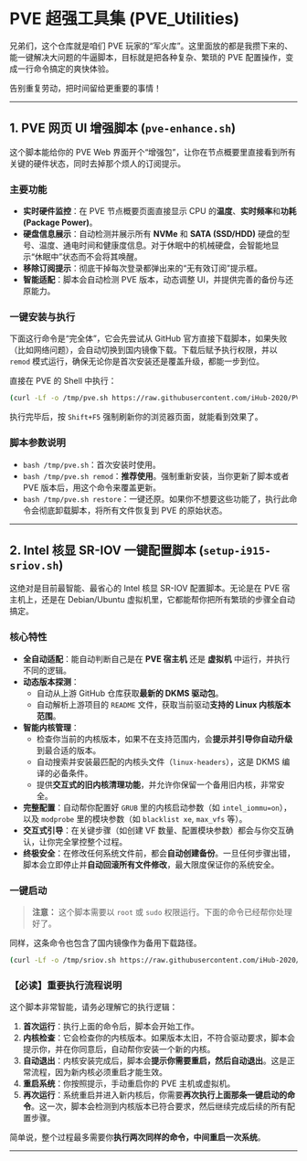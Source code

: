 # PVE 超强工具集 (PVE_Utilities)

兄弟们，这个仓库就是咱们 PVE 玩家的“军火库”。这里面放的都是我攒下来的、能一键解决大问题的牛逼脚本，目标就是把各种复杂、繁琐的 PVE 配置操作，变成一行命令搞定的爽快体验。

告别重复劳动，把时间留给更重要的事情！

---

## 1. PVE 网页 UI 增强脚本 (`pve-enhance.sh`)

这个脚本能给你的 PVE Web 界面开个“增强包”，让你在节点概要里直接看到所有关键的硬件状态，同时去掉那个烦人的订阅提示。

### 主要功能

*   **实时硬件监控**：在 PVE 节点概要页面直接显示 CPU 的**温度**、**实时频率**和**功耗 (Package Power)**。
*   **硬盘信息展示**：自动检测并展示所有 **NVMe** 和 **SATA (SSD/HDD)** 硬盘的型号、温度、通电时间和健康度信息。对于休眠中的机械硬盘，会智能地显示“休眠中”状态而不会将其唤醒。
*   **移除订阅提示**：彻底干掉每次登录都弹出来的“无有效订阅”提示框。
*   **智能适配**：脚本会自动检测 PVE 版本，动态调整 UI，并提供完善的备份与还原能力。

### 一键安装与执行

下面这行命令是“完全体”，它会先尝试从 GitHub 官方直接下载脚本，如果失败（比如网络问题），会自动切换到国内镜像下载。下载后赋予执行权限，并以 `remod` 模式运行，确保无论你是首次安装还是覆盖升级，都能一步到位。

直接在 PVE 的 Shell 中执行：

```bash
(curl -Lf -o /tmp/pve.sh https://raw.githubusercontent.com/iHub-2020/PVE_Utilities/main/pve-enhance.sh || curl -Lf -o /tmp/pve.sh https://mirror.ghproxy.com/https://raw.githubusercontent.com/iHub-2020/PVE_Utilities/main/pve-enhance.sh) && chmod +x /tmp/pve.sh && /tmp/pve.sh remod
```

执行完毕后，按 `Shift+F5` 强制刷新你的浏览器页面，就能看到效果了。

### 脚本参数说明

*   `bash /tmp/pve.sh`：首次安装时使用。
*   `bash /tmp/pve.sh remod`：**推荐使用**。强制重新安装，当你更新了脚本或者 PVE 版本后，用这个命令来覆盖更新。
*   `bash /tmp/pve.sh restore`：一键还原。如果你不想要这些功能了，执行此命令会彻底卸载脚本，将所有文件恢复到 PVE 的原始状态。

---

## 2. Intel 核显 SR-IOV 一键配置脚本 (`setup-i915-sriov.sh`)

这绝对是目前最智能、最省心的 Intel 核显 SR-IOV 配置脚本。无论是在 PVE 宿主机上，还是在 Debian/Ubuntu 虚拟机里，它都能帮你把所有繁琐的步骤全自动搞定。

### 核心特性

*   **全自动适配**：能自动判断自己是在 **PVE 宿主机** 还是 **虚拟机** 中运行，并执行不同的逻辑。
*   **动态版本探测**：
    *   自动从上游 GitHub 仓库获取**最新的 DKMS 驱动包**。
    *   自动解析上游项目的 `README` 文件，获取当前驱动**支持的 Linux 内核版本范围**。
*   **智能内核管理**：
    *   检查你当前的内核版本，如果不在支持范围内，会**提示并引导你自动升级**到最合适的版本。
    *   自动搜索并安装最匹配的内核头文件（`linux-headers`），这是 DKMS 编译的必备条件。
    *   提供**交互式的旧内核清理功能**，并允许你保留一个备用旧内核，非常安全。
*   **完整配置**：自动帮你配置好 `GRUB` 里的内核启动参数（如 `intel_iommu=on`），以及 `modprobe` 里的模块参数（如 `blacklist xe`, `max_vfs` 等）。
*   **交互式引导**：在关键步骤（如创建 VF 数量、配置模块参数）都会与你交互确认，让你完全掌控整个过程。
*   **终极安全**：在修改任何系统文件前，都会**自动创建备份**。一旦任何步骤出错，脚本会立即停止并**自动回滚所有文件修改**，最大限度保证你的系统安全。

### 一键启动

> **注意：** 这个脚本需要以 `root` 或 `sudo` 权限运行。下面的命令已经帮你处理好了。

同样，这条命令也包含了国内镜像作为备用下载路径。

```bash
(curl -Lf -o /tmp/sriov.sh https://raw.githubusercontent.com/iHub-2020/PVE_Utilities/main/setup-i915-sriov.sh || curl -Lf -o /tmp/sriov.sh https://mirror.ghproxy.com/https://raw.githubusercontent.com/iHub-2020/PVE_Utilities/main/setup-i915-sriov.sh) && chmod +x /tmp/sriov.sh && sudo /tmp/sriov.sh
```

### **【必读】重要执行流程说明**

这个脚本非常智能，请务必理解它的执行逻辑：

1.  **首次运行**：执行上面的命令后，脚本会开始工作。
2.  **内核检查**：它会检查你的内核版本。如果版本太旧，不符合驱动要求，脚本会提示你，并在你同意后，自动帮你安装一个新的内核。
3.  **自动退出**：内核安装完成后，脚本会**提示你需要重启，然后自动退出**。这是正常流程，因为新内核必须重启才能生效。
4.  **重启系统**：你按照提示，手动重启你的 PVE 主机或虚拟机。
5.  **再次运行**：系统重启并进入新内核后，你需要**再次执行上面那条一键启动的命令**。这一次，脚本会检测到内核版本已符合要求，然后继续完成后续的所有配置步骤。

简单说，整个过程最多需要你**执行两次同样的命令，中间重启一次系统**。

---
